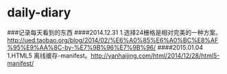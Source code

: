 daily-diary
===========

###记录每天看到的东西
####2014.12.31
1.选择24栅格是相对完美的一种方案。http://ued.taobao.org/blog/2014/02/%E6%A0%85%E6%A0%BC%E8%AF%95%E9%AA%8C-by-%E7%9B%96%E7%9B%96/
####2015.01.04
1.HTML5 离线缓存-manifest。http://yanhaijing.com/html/2014/12/28/html5-manifest/
